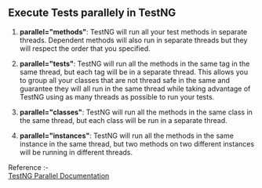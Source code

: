 ## Execute Tests parallely in TestNG

1. **parallel="methods"**: TestNG will run all your test methods in separate threads. Dependent methods will also run in separate threads but they will respect the order that you specified.

2. **parallel="tests"**: TestNG will run all the methods in the same <test> tag in the same thread, but each <test> tag will be in a separate thread. This allows you to group all your classes that are not thread safe in the same <test> and guarantee they will all run in the same thread while taking advantage of TestNG using as many threads as possible to run your tests.

3. **parallel="classes"**: TestNG will run all the methods in the same class in the same thread, but each class will be run in a separate thread.

4. **parallel="instances"**: TestNG will run all the methods in the same instance in the same thread, but two methods on two different instances will be running in different threads.

Reference :- <br/>
[TestNG Parallel Documentation](http://testng.org/doc/documentation-main.html#parallel-running)
